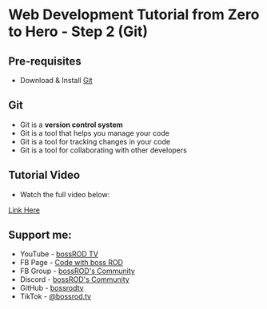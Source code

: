 # Web Development Tutorial from Zero to Hero - Step 2 (Git)

## Pre-requisites
- Download & Install [Git](https://git-scm.com/downloads)

## Git
- Git is a **version control system**
- Git is a tool that helps you manage your code
- Git is a tool for tracking changes in your code
- Git is a tool for collaborating with other developers

## Tutorial Video

- Watch the full video below:

[Link Here](https://www.youtube.com/bossrodtv)

## Support me:

- YouTube - [bossROD TV](https://www.youtube.com/bossrodtv)
- FB Page - [Code with boss ROD](https://www.facebook.com/codewithbossrod)
- FB Group - [bossROD's Community](https://www.facebook.com/groups/bossrodscommunity)
- Discord - [bossROD's Community](https://discord.gg/kvZQQzBFhD)
- GitHub - [bossrodtv](https://www.github.com/bossrodtv)
- TikTok - [@bossrod.tv](https://www.tiktok.com/@bossrod.tv)
